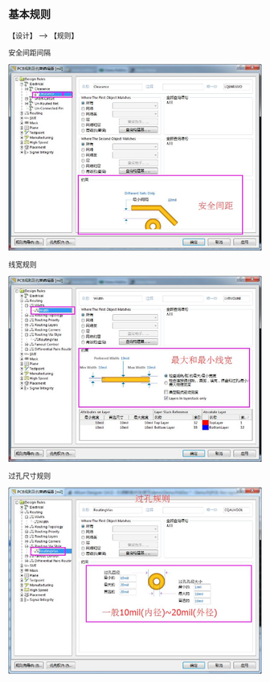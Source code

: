 

## 基本规则

【设计】 --> 【规则】

安全间距间隔

![](/assets/PCB设计环境.jpg)

线宽规则

![](/assets/PCB设计环境1.jpg)


过孔尺寸规则

![](/assets/PCB设计环境2.jpg)